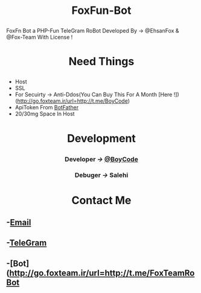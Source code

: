 # <p align="center">FoxFun-Bot
FoxFn Bot a PHP-Fun TeleGram RoBot Developed By -> @EhsanFox & @Fox-Team With License !

# <p align="center">Need Things

- Host
- SSL
- For Secuirty -> Anti-Ddos(You Can Buy This For A Month [Here !])(http://go.foxteam.ir/url=http://t.me/BoyCode)
- ApiToken From [BotFather](http://go.foxteam.ir/url=http://t.me/botfather)
- 20/30mg Space In Host

# <p align="center">Development

### <p align="center">Developer *->* [@BoyCode](http://go.foxteam.ir/url=http://t.me/BoyCode)
### <p align="center">Debuger *->* Salehi

# <p align="center">Contact Me

## -[Email](http://go.foxteam.ir/url=mailto:ehsanfox@mail.com)
## -[TeleGram](http://go.foxteam.ir/url=http://t.me/BoyCode)
## -[Bot](http://go.foxteam.ir/url=http://t.me/FoxTeamRoBot
